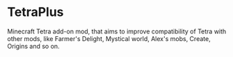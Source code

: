 # TetraPlus
Minecraft Tetra add-on mod, that aims to improve compatibility of Tetra with other mods, like Farmer's Delight, Mystical world, Alex's mobs, Create, Origins and so on.

